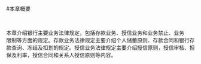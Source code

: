 #本章概要
<p>&nbsp;</p>
    <p>本章介绍银行主要业务法律规定，包括存款业务、授信业务和业务禁止、业务<br />
      限制等方面的规定。存款业务法律规定主要介绍个人储蓄原则、存款合同和银行存<br />
      款查询、冻结及扣划的规定。授信业务法律规定主要介绍授信原则，授信审核、担<br />
    保及利率，授信合同和关系人授信原则等内容。</p>